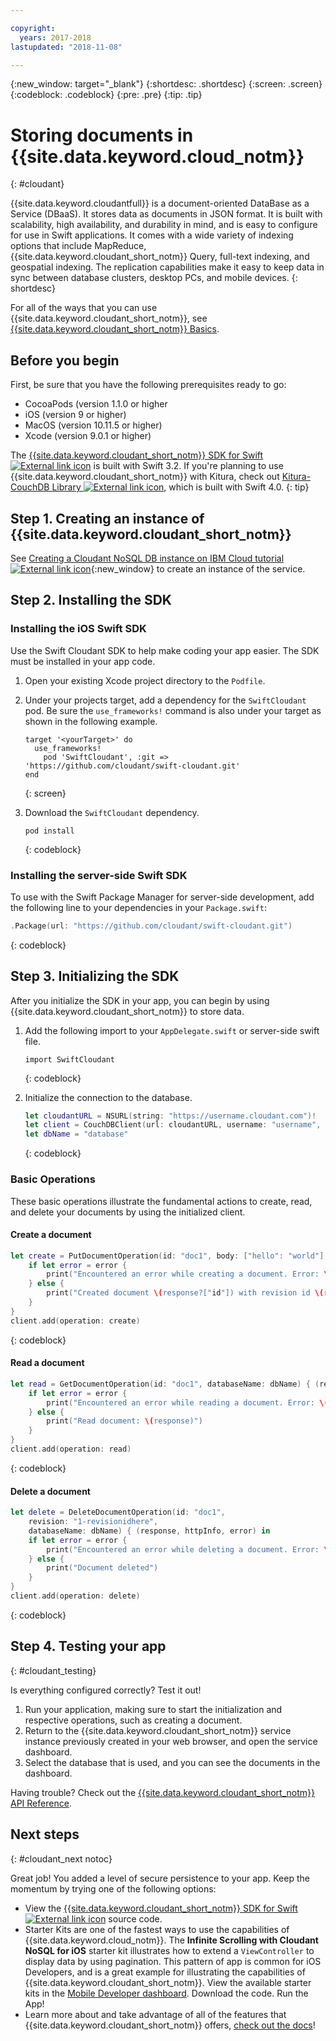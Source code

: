 ```yaml
---

copyright:
  years: 2017-2018
lastupdated: "2018-11-08"

---
```

{:new_window: target="_blank"}
{:shortdesc: .shortdesc}
{:screen: .screen}
{:codeblock: .codeblock}
{:pre: .pre}
{:tip: .tip}

# Storing documents in {{site.data.keyword.cloud_notm}}
{: #cloudant}

{{site.data.keyword.cloudantfull}} is a document-oriented DataBase as a Service (DBaaS). It stores data as documents in JSON format. It is built with scalability, high availability, and durability in mind, and is easy to configure for use in Swift applications. It comes with a wide variety of indexing options that include MapReduce, {{site.data.keyword.cloudant_short_notm}} Query, full-text indexing, and geospatial indexing. The replication capabilities make it easy to keep data in sync between database clusters, desktop PCs, and mobile devices. 
{: shortdesc}

For all of the ways that you can use {{site.data.keyword.cloudant_short_notm}}, see [{{site.data.keyword.cloudant_short_notm}} Basics](/docs/services/Cloudant/basics/index.html#cloudant-nosql-db-basics).

## Before you begin

First, be sure that you have the following prerequisites ready to go:
 * CocoaPods (version 1.1.0 or higher
 * iOS (version 9 or higher)
 * MacOS (version 10.11.5 or higher)
 * Xcode (version 9.0.1 or higher)

The [{{site.data.keyword.cloudant_short_notm}} SDK for Swift![External link icon](../../icons/launch-glyph.svg "External link icon")](https://github.com/cloudant/swift-cloudant) is built with Swift 3.2. If you're planning to use {{site.data.keyword.cloudant_short_notm}} with Kitura, check out [Kitura-CouchDB Library ![External link icon](../../icons/launch-glyph.svg "External link icon")](https://github.com/IBM-Swift/Kitura-CouchDB), which is built with Swift 4.0.
{: tip}

## Step 1. Creating an instance of {{site.data.keyword.cloudant_short_notm}}

See [Creating a Cloudant NoSQL DB instance on IBM Cloud tutorial ![External link icon](../images/launch-glyph.svg "External link icon")](https://console.bluemix.net/docs/services/Cloudant/tutorials/create_service.html#creating-a-cloudant-nosql-db-instance-on-ibm-cloud){:new_window} to create an instance of the service.

## Step 2. Installing the SDK

### Installing the iOS Swift SDK

Use the Swift Cloudant SDK to help make coding your app easier. The SDK must be installed in your app code.

1. Open your existing Xcode project directory to the `Podfile`.
2. Under your projects target, add a dependency for the `SwiftCloudant` pod. Be sure the `use_frameworks!` command is also under your target as shown in the following example.
    ```
    target '<yourTarget>' do
      use_frameworks!
        pod 'SwiftCloudant', :git => 'https://github.com/cloudant/swift-cloudant.git'
    end
    ```
    {: screen}

3. Download the `SwiftCloudant` dependency.
    ```
    pod install
    ```
    {: codeblock}

### Installing the server-side Swift SDK

To use with the Swift Package Manager for server-side development, add the following line to your dependencies in your `Package.swift`:
```swift
.Package(url: "https://github.com/cloudant/swift-cloudant.git")
```
{: codeblock}

## Step 3. Initializing the SDK

After you initialize the SDK in your app, you can begin by using {{site.data.keyword.cloudant_short_notm}} to store data.

1.  Add the following import to your `AppDelegate.swift` or server-side swift file.
    ```
    import SwiftCloudant
    ```
    {: codeblock}

2. Initialize the connection to the database.
    ```swift
    let cloudantURL = NSURL(string: "https://username.cloudant.com")!
    let client = CouchDBClient(url: cloudantURL, username: "username", password: "password")
    let dbName = "database"
    ```
    {: codeblock}

### Basic Operations
These basic operations illustrate the fundamental actions to create, read, and delete your documents by using the initialized client.

#### Create a document
```swift
let create = PutDocumentOperation(id: "doc1", body: ["hello": "world"], databaseName: dbName) {(response, httpInfo, error) in
    if let error = error {
        print("Encountered an error while creating a document. Error: \(error)")
    } else {
        print("Created document \(response?["id"]) with revision id \(response?["rev"])")
    }
}
client.add(operation: create)
```
{: codeblock}

#### Read a document
```swift
let read = GetDocumentOperation(id: "doc1", databaseName: dbName) { (response, httpInfo, error) in
    if let error = error {
        print("Encountered an error while reading a document. Error: \(error)")
    } else {
        print("Read document: \(response)")
    }   
}
client.add(operation: read)
```
{: codeblock}

#### Delete a document
```swift
let delete = DeleteDocumentOperation(id: "doc1",
    revision: "1-revisionidhere",
    databaseName: dbName) { (response, httpInfo, error) in
    if let error = error {
        print("Encountered an error while deleting a document. Error: \(error)")
    } else {
        print("Document deleted")
    }   
}
client.add(operation: delete)
```
{: codeblock}

## Step 4. Testing your app
{: #cloudant_testing}

Is everything configured correctly? Test it out!

1. Run your application, making sure to start the initialization and respective operations, such as creating a document.
2. Return to the {{site.data.keyword.cloudant_short_notm}} service instance previously created in your web browser, and open the service dashboard.
3. Select the database that is used, and you can see the documents in the dashboard.

Having trouble? Check out the [{{site.data.keyword.cloudant_short_notm}} API Reference](/docs/services/Cloudant/api/index.html#api-reference-overview).

## Next steps
{: #cloudant_next notoc}

Great job! You added a level of secure persistence to your app. Keep the momentum by trying one of the following options:

* View the [{{site.data.keyword.cloudant_short_notm}} SDK for Swift![External link icon](../../icons/launch-glyph.svg "External link icon")](https://github.com/cloudant/swift-cloudant) source code.
* Starter Kits are one of the fastest ways to use the capabilities of {{site.data.keyword.cloud_notm}}. The **Infinite Scrolling with Cloudant NoSQL for iOS** starter kit illustrates how to extend a `ViewController` to display data by using pagination. This pattern of app is common for iOS Developers, and is a great example for illustrating the capabilities of {{site.data.keyword.cloudant_short_notm}}. View the available starter kits in the [Mobile Developer dashboard](https://console.bluemix.net/developer/mobile/dashboard). Download the code. Run the App!
* Learn more about and take advantage of all of the features that {{site.data.keyword.cloudant_short_notm}} offers, [check out the docs](/docs/services/Cloudant/index.html)!
